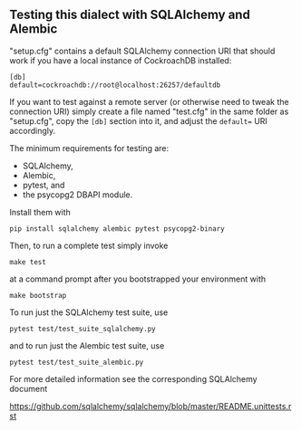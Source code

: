 ## Testing this dialect with SQLAlchemy and Alembic

"setup.cfg" contains a default SQLAlchemy connection URI that should
work if you have a local instance of CockroachDB installed:

    [db]
    default=cockroachdb://root@localhost:26257/defaultdb

If you want to test against a remote server (or otherwise need to tweak
the connection URI) simply create a file named "test.cfg" in the same
folder as "setup.cfg", copy the ``[db]`` section into it, and adjust the
``default=`` URI accordingly.

The minimum requirements for testing are:

- SQLAlchemy,
- Alembic,
- pytest, and
- the psycopg2 DBAPI module.

Install them with 

    pip install sqlalchemy alembic pytest psycopg2-binary

Then, to run a complete test simply invoke

    make test

at a command prompt after you bootstrapped your environment with 

    make bootstrap

To run just the SQLAlchemy test suite, use

    pytest test/test_suite_sqlalchemy.py

and to run just the Alembic test suite, use

    pytest test/test_suite_alembic.py

For more detailed information see the corresponding SQLAlchemy document

https://github.com/sqlalchemy/sqlalchemy/blob/master/README.unittests.rst
